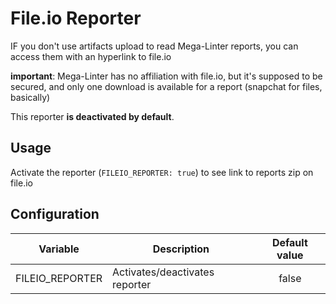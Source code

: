 # File.io Reporter

IF you don't use artifacts upload to read Mega-Linter reports, you can access them with an hyperlink to file.io

**important**: Mega-Linter has no affiliation with file.io, but it's supposed to be secured, and only one download is available for a report (snapchat for files, basically)

This reporter **is deactivated by default**.

## Usage

Activate the reporter (`FILEIO_REPORTER: true`) to see link to reports zip on file.io

## Configuration

| Variable | Description | Default value |
| ----------------- | -------------- | :--------------: |
| FILEIO_REPORTER | Activates/deactivates reporter | false |
